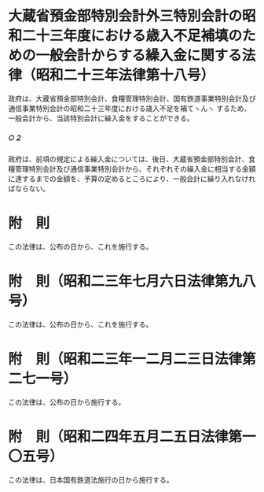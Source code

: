 # 大蔵省預金部特別会計外三特別会計の昭和二十三年度における歳入不足補填のための一般会計からする繰入金に関する法律（昭和二十三年法律第十八号）
政府は、大蔵省預金部特別会計、食糧管理特別会計、国有鉄道事業特別会計及び通信事業特別会計の昭和二十三年度における歳入不足を補てヽんヽ
するため、一般会計から、当該特別会計に繰入金をすることができる。
##### ○２
政府は、前項の規定による繰入金については、後日、大蔵省預金部特別会計、食糧管理特別会計及び通信事業特別会計から、それぞれその繰入金に相当する金額に達するまでの金額を、予算の定めるところにより、一般会計に繰り入れなければならない。
# 附　則
この法律は、公布の日から、これを施行する。
# 附　則（昭和二三年七月六日法律第九八号）
この法律は、公布の日から、これを施行する。
# 附　則（昭和二三年一二月二三日法律第二七一号）
この法律は、公布の日から施行する。
# 附　則（昭和二四年五月二五日法律第一〇五号）
この法律は、日本国有鉄道法施行の日から施行する。
